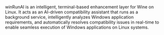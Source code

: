 winRunAI is an intelligent, terminal-based enhancement layer for Wine on Linux. It acts as an AI-driven compatibility assistant that runs as a background service, intelligently analyzes Windows application requirements, and automatically resolves compatibility issues in real-time to enable seamless execution of Windows applications on Linux systems.
